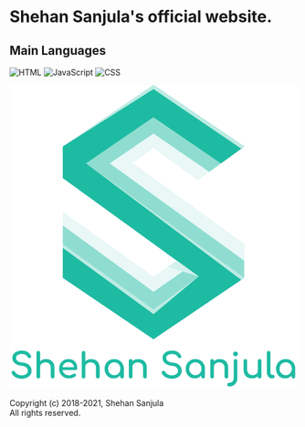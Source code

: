 # Shehan Sanjula's official website.

## Main Languages

![HTML](https://img.shields.io/badge/Language-HTML-brightgreen)
![JavaScript](https://img.shields.io/badge/Language-JavaScript-orange)
![CSS](https://img.shields.io/badge/Language-CSS-blue)

[![Header](https://raw.githubusercontent.com/ShehanSanjula/shehansanjula.github.io/master/images/shehan_logo_1000px.png "Header")](https://shehansanjula.github.io/)

Copyright (c) 2018-2021, Shehan Sanjula
<br/> All rights reserved.
